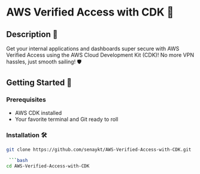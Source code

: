 # AWS Verified Access with CDK 🚀

## Description 📝
Get your internal applications and dashboards super secure with AWS Verified Access using the AWS Cloud Development Kit (CDK)! No more VPN hassles, just smooth sailing! 🛡️

## Getting Started 🌟
### Prerequisites
- AWS CDK installed
- Your favorite terminal and Git ready to roll

### Installation 🛠️
   ```bash
   git clone https://github.com/senaykt/AWS-Verified-Access-with-CDK.git

    ```bash
  cd AWS-Verified-Access-with-CDK

